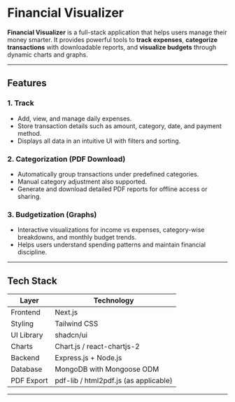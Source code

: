 # Financial Visualizer

**Financial Visualizer** is a full-stack application that helps users manage their money smarter. It provides powerful tools to **track expenses**, **categorize transactions** with downloadable reports, and **visualize budgets** through dynamic charts and graphs.

---

## Features

### 1. Track
- Add, view, and manage daily expenses.
- Store transaction details such as amount, category, date, and payment method.
- Displays all data in an intuitive UI with filters and sorting.

### 2. Categorization (PDF Download)
- Automatically group transactions under predefined categories.
- Manual category adjustment also supported.
- Generate and download detailed PDF reports for offline access or sharing.

### 3. Budgetization (Graphs)
- Interactive visualizations for income vs expenses, category-wise breakdowns, and monthly budget trends.
- Helps users understand spending patterns and maintain financial discipline.

---

## Tech Stack

| Layer      | Technology                          |
|------------|-------------------------------------|
| Frontend   | Next.js                             |
| Styling    | Tailwind CSS                        |
| UI Library | shadcn/ui                           |
| Charts     | Chart.js / react-chartjs-2          |
| Backend    | Express.js + Node.js                |
| Database   | MongoDB with Mongoose ODM           |
| PDF Export | pdf-lib / html2pdf.js (as applicable) |

---

